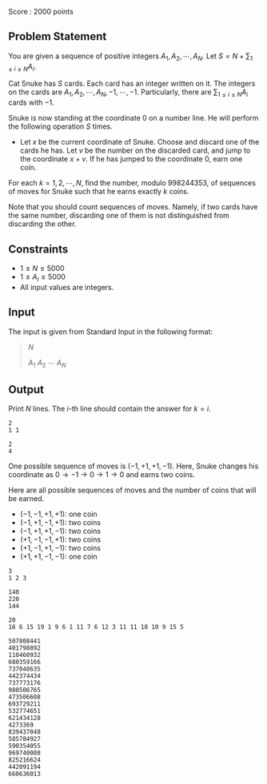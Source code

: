 Score : $2000$ points

## Problem Statement

You are given a sequence of positive integers $A_1,A_2,\cdots,A_N$.
Let $S=N+\sum_{1 \leq i \leq N}A_i$.

Cat Snuke has $S$ cards.
Each card has an integer written on it. The integers on the cards are $A_1,A_2,\cdots,A_N,-1,\cdots,-1$.
Particularly, there are $\sum_{1 \leq i \leq N}A_i$ cards with $-1$.

Snuke is now standing at the coordinate $0$ on a number line.
He will perform the following operation $S$ times.

- Let $x$ be the current coordinate of Snuke.
 Choose and discard one of the cards he has.
Let $v$ be the number on the discarded card, and jump to the coordinate $x+v$.
If he has jumped to the coordinate $0$, earn one coin.

For each $k=1,2,\cdots,N$, find the number, modulo $998244353$, of sequences of moves for Snuke such that he earns exactly $k$ coins.

Note that you should count sequences of moves.
Namely, if two cards have the same number, discarding one of them is not distinguished from discarding the other.

## Constraints

- $1 \leq N \leq 5000$
- $1 \leq A_i \leq 5000$
- All input values are integers.

## Input

The input is given from Standard Input in the following format:

> $N$
> 
> $A_1$ $A_2$ $\cdots$ $A_N$

## Output

Print $N$ lines.
The $i$-th line should contain the answer for $k=i$.

```input1
2
1 1
```

```output1
2
4
```

One possible sequence of moves is $(-1,+1,+1,-1)$.
Here, Snuke changes his coordinate as $0 \to -1 \to 0 \to 1 \to 0$ and earns two coins.

Here are all possible sequences of moves and the number of coins that will be earned.

- $(-1,-1,+1,+1)$: one coin
- $(-1,+1,-1,+1)$: two coins
- $(-1,+1,+1,-1)$: two coins
- $(+1,-1,-1,+1)$: two coins
- $(+1,-1,+1,-1)$: two coins
- $(+1,+1,-1,-1)$: one coin

```input2
3
1 2 3
```

```output2
140
220
144
```

```input3
20
16 6 15 19 1 9 6 1 11 7 6 12 3 11 11 18 10 9 15 5
```

```output3
507808441
401798892
110460932
680359166
737048635
442374434
737773176
980506765
473506608
693729211
532774651
621434128
4273369
839437048
585784927
590354055
969740008
825216624
442091194
660636013
```